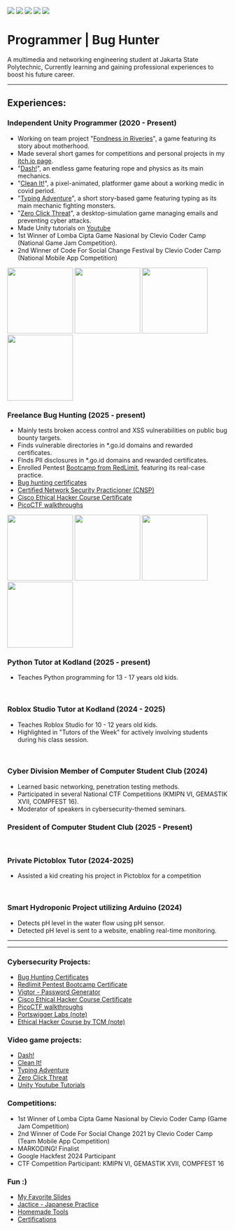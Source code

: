 <a href="https://linkedin.com/in/chandra-tritaqwa-ramadhan"><img src="https://img.shields.io/badge/-LinkedIn-0072b1?&style=for-the-badge&logo=linkedin&logoColor=white" /></a>
<a href="https://youtube.com/lolpotch"><img src="https://img.shields.io/badge/-YouTube-FF0000?&style=for-the-badge&logo=youtube&logoColor=white" /></a>
<a href="https://instagram.com/lolpotch"><img src="https://img.shields.io/badge/-Instagram-E4405F?&style=for-the-badge&logo=instagram&logoColor=white" /></a>
<a href="https://github.com/lolpotch"><img src="https://img.shields.io/badge/-GitHub-181717?style=for-the-badge&logo=GitHub&logoColor=white" /></a>
<a href="https://lolpotch.itch.io"><img src="https://img.shields.io/badge/-itch.io-FA5C5C?style=for-the-badge&logo=itch.io&logoColor=white" /></a><br>

# Programmer | Bug Hunter
A multimedia and networking engineering student at Jakarta State Polytechnic, Currently learning and gaining professional experiences to boost his future career.

---

## Experiences:

### Independent Unity Programmer (2020 - Present)
- Working on team project "[Fondness in Riveries](https://github.com/rifkisetiawan0101/Fondness-In-Riveries)", a game featuring its story about motherhood.
- Made several short games for competitions and personal projects in my [itch.io page](https://lolpotch.itch.io/).
- "[Dash!](https://lolpotch.itch.io/dash)", an endless game featuring rope and physics as its main mechanics.
- "[Clean It!](https://lolpotch.itch.io/clean-it)", a pixel-animated, platformer game about a working medic in covid period.
- "[Typing Adventure](https://lolpotch.itch.io/typing-adventure)", a short story-based game featuring typing as its main mechanic fighting monsters.
- "[Zero Click Threat](https://lolpotch.itch.io/zero-click-threat)", a desktop-simulation game managing emails and preventing cyber attacks.
- Made Unity tutorials on [Youtube](https://www.youtube.com/playlist?list=PLj8QP2AecOrRF9quEOtF7EuQU6pVwovjQ)
- 1st Winner of Lomba Cipta Game Nasional by Clevio Coder Camp (National Game Jam Competition).
- 2nd Winner of Code For Social Change Festival by Clevio Coder Camp (National Mobile App Competition)
<img src="https://github.com/user-attachments/assets/6f88b8bc-86ec-4915-88e2-b1ee723afd49" width="150"/>
<img src="https://github.com/user-attachments/assets/0d1b3b06-2c7e-46db-94ea-732d73e6f29c" width="150"/>
<img src="https://github.com/user-attachments/assets/5ce2b40b-68aa-4cfd-b244-5322e087f221" width="150"/>
<img src="https://github.com/user-attachments/assets/e0a7258c-bee6-42da-a000-daea0c6a9a97" width="150"/>


<br>


### Freelance Bug Hunting (2025 - present)
- Mainly tests broken access control and XSS vulnerabilities on public bug bounty targets.
- Finds vulnerable directories in *.go.id domains and rewarded certificates.
- FInds PII disclosures in *.go.id domains and rewarded certificates.
- Enrolled Pentest [Bootcamp from RedLimit](https://www.linkedin.com/posts/chandra-tritaqwa-ramadhan_activity-7295604269078953984-fMQK?utm_source=social_share_send&utm_medium=member_desktop_web&rcm=ACoAADtwr9wByyCc71TIJc6bnYCRw6_wh8xASXU), featuring its real-case practice.
- [Bug hunting certificates](https://www.linkedin.com/in/chandra-tritaqwa-ramadhan/recent-activity/documents/)
- [Certified Network Security Practicioner (CNSP)](https://candidate.speedexam.net/certificate.aspx?SSTATE=am4131EniU8ntjp4bO5mXZITQydM4ZOIBxOWM4NiMmKKYRBAfb4wuhG1R2cZxZqnu2C7VRBwfOcLGvQ7iB2Lflf5qmLM4nN9S85aqPFQSko=)
- [Cisco Ethical Hacker Course Certificate](https://www.credly.com/badges/2fb9d430-e2ad-4f0a-82fb-7cceca54f414/public_url)
- [PicoCTF walkthroughs](https://www.youtube.com/playlist?list=PLj8QP2AecOrTgQdxJ6rQ3hhjnMboQGR4W)
<img src="https://github.com/user-attachments/assets/169650d4-34bc-4166-9f27-ca53447d2edb" width="150"/>
<img src="https://github.com/user-attachments/assets/5980bd7a-f3b0-4a22-b82c-2688041fe130" width="150"/>
<img src="https://github.com/user-attachments/assets/a9ff143e-efb3-4c2a-99df-119f454bfe6d" width="150"/>
<img src="https://github.com/user-attachments/assets/7e8ac510-48ff-444e-9dbd-078a66ebb680" width="150"/>

<br>

### Python Tutor at Kodland (2025 - present)
- Teaches Python programming for 13 - 17 years old kids.
<br>

### Roblox Studio Tutor at Kodland (2024 - 2025)
- Teaches Roblox Studio for 10 - 12 years old kids.
- Highlighted in "Tutors of the Week" for actively involving students during his class session.
<br>

### Cyber Division Member of Computer Student Club (2024)
- Learned basic networking, penetration testing methods.
- Participated in several National CTF Competitions (KMIPN VI, GEMASTIK XVII, COMPFEST 16).
- Moderator of speakers in cybersecurity-themed seminars.
### President of Computer Student Club (2025 - Present)
<br>

### Private Pictoblox Tutor (2024-2025)
- Assisted a kid creating his project in Pictoblox for a competition 
<br>

### Smart Hydroponic Project utilizing Arduino (2024)
- Detects pH level in the water flow using pH sensor.
- Detected pH level is sent to a website, enabling real-time monitoring.

----------------
----------------

### Cybersecurity Projects:
- [Bug Hunting Certificates](https://www.linkedin.com/in/chandra-tritaqwa-ramadhan/recent-activity/documents/)
- [Redlimit Pentest Bootcamp Certificate](https://www.linkedin.com/in/chandra-tritaqwa-ramadhan/recent-activity/documents/)
- [Vigtor - Password Generator](https://github.com/Lolpotch/vigenere-cipher)
- [Cisco Ethical Hacker Course Certificate](https://www.credly.com/badges/2fb9d430-e2ad-4f0a-82fb-7cceca54f414/public_url)
- [PicoCTF walkthroughs](https://www.youtube.com/playlist?list=PLj8QP2AecOrTgQdxJ6rQ3hhjnMboQGR4W)
- [Portswigger Labs (note)](https://github.com/Lolpotch/keepnote-portswigger-labs)
- [Ethical Hacker Course by TCM (note)](https://github.com/Lolpotch/keepnote-cisco-ethical-hacker)

### Video game projects:
- [Dash!](https://lolpotch.itch.io/dash)
- [Clean It!](https://lolpotch.itch.io/clean-it)
- [Typing Adventure](https://lolpotch.itch.io/typing-adventure)
- [Zero Click Threat](https://lolpotch.itch.io/zero-click-threat)
- [Unity Youtube Tutorials](https://www.youtube.com/playlist?list=PLj8QP2AecOrRF9quEOtF7EuQU6pVwovjQ)

### Competitions:
- 1st Winner of Lomba Cipta Game Nasional by Clevio Coder Camp (Game Jam Competition)
- 2nd Winner of Code For Social Change 2021 by Clevio Coder Camp (Team Mobile App Competition)
- MARKODING! Finalist
- Google Hackfest 2024 Participant
- CTF Competition Participant: KMIPN VI, GEMASTIK XVII, COMPFEST 16

### Fun :)
- [My Favorite Slides](https://github.com/Lolpotch/my-favorite-slides)
- [Jactice - Japanese Practice](https://lolpotch.github.io/jactice/)
- [Homemade Tools](https://github.com/Lolpotch/homemade-tools)
- [Certifications](https://www.linkedin.com/in/chandra-tritaqwa-ramadhan/details/certifications/)
